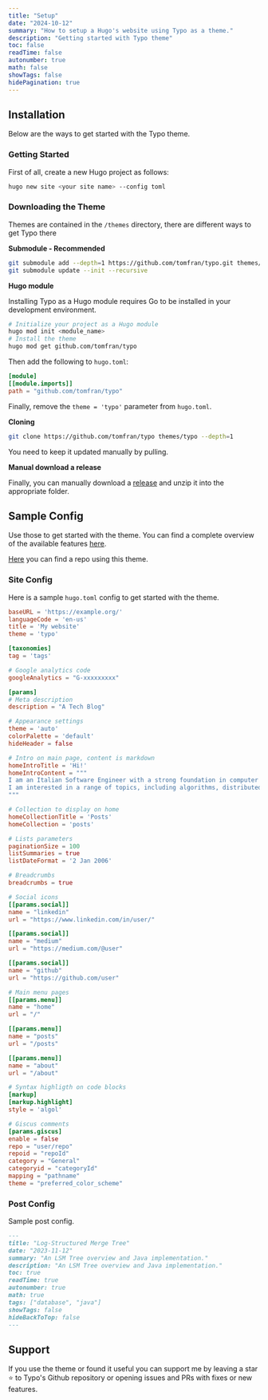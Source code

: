 ```yaml
---
title: "Setup"
date: "2024-10-12"
summary: "How to setup a Hugo's website using Typo as a theme."
description: "Getting started with Typo theme"
toc: false
readTime: false
autonumber: true
math: false
showTags: false
hidePagination: true
---
```


## Installation

Below are the ways to get started with the Typo theme.

### Getting Started

First of all, create a new Hugo project as follows:

```bash
hugo new site <your site name> --config toml
```

### Downloading the Theme

Themes are contained in the `/themes` directory, there are different ways to get Typo there

**Submodule - Recommended**

```bash
git submodule add --depth=1 https://github.com/tomfran/typo.git themes/typo
git submodule update --init --recursive
```

**Hugo module**

Installing Typo as a Hugo module requires Go to be installed in your development environment.

```bash
# Initialize your project as a Hugo module
hugo mod init <module_name>
# Install the theme
hugo mod get github.com/tomfran/typo
```

Then add the following to `hugo.toml`:

```toml
[module]
[[module.imports]]
path = "github.com/tomfran/typo"
```

Finally, remove the `theme = 'typo'` parameter from `hugo.toml`.

**Cloning**

```bash
git clone https://github.com/tomfran/typo themes/typo --depth=1
```

You need to keep it updated manually by pulling.

**Manual download a release**

Finally, you can manually download a [release](https://github.com/tomfran/typo/releases) and unzip it into the appropriate folder.

## Sample Config

Use those to get started with the theme. You can find a complete overview of the available features [here](https://tomfran.github.io/typo-wiki/features/).

[Here](https://github.com/tomfran/tomfran.github.io) you can find a repo using this theme.

### Site Config

Here is a sample `hugo.toml` config to get started with the theme.

```toml
baseURL = 'https://example.org/'
languageCode = 'en-us'
title = 'My website'
theme = 'typo'

[taxonomies]
tag = 'tags'

# Google analytics code
googleAnalytics = "G-xxxxxxxxx"

[params]
# Meta description
description = "A Tech Blog"

# Appearance settings
theme = 'auto'
colorPalette = 'default'
hideHeader = false

# Intro on main page, content is markdown
homeIntroTitle = 'Hi!'
homeIntroContent = """
I am an Italian Software Engineer with a strong foundation in computer science and a passion for solving complex problems.
I am interested in a range of topics, including algorithms, distributed systems, databases, and information retrieval.
"""

# Collection to display on home
homeCollectionTitle = 'Posts'
homeCollection = 'posts'

# Lists parameters
paginationSize = 100
listSummaries = true
listDateFormat = '2 Jan 2006'

# Breadcrumbs
breadcrumbs = true

# Social icons
[[params.social]]
name = "linkedin"
url = "https://www.linkedin.com/in/user/"

[[params.social]]
name = "medium"
url = "https://medium.com/@user"

[[params.social]]
name = "github"
url = "https://github.com/user"

# Main menu pages
[[params.menu]]
name = "home"
url = "/"

[[params.menu]]
name = "posts"
url = "/posts"

[[params.menu]]
name = "about"
url = "/about"

# Syntax highligth on code blocks
[markup]
[markup.highlight]
style = 'algol'

# Giscus comments
[params.giscus]
enable = false
repo = "user/repo"
repoid = "repoId"
category = "General"
categoryid = "categoryId"
mapping = "pathname"
theme = "preferred_color_scheme"
```

### Post Config

Sample post config.

```markdown
---
title: "Log-Structured Merge Tree"
date: "2023-11-12"
summary: "An LSM Tree overview and Java implementation."
description: "An LSM Tree overview and Java implementation."
toc: true
readTime: true
autonumber: true
math: true
tags: ["database", "java"]
showTags: false
hideBackToTop: false
---
```

## Support

If you use the theme or found it useful you can support me by leaving a star :star: to Typo's Github repository or opening issues and PRs with fixes or new features.